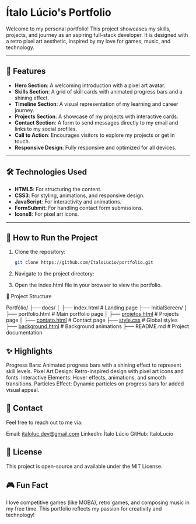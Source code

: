# Ítalo Lúcio's Portfolio

Welcome to my personal portfolio! This project showcases my skills, projects, and journey as an aspiring full-stack developer. It is designed with a retro pixel art aesthetic, inspired by my love for games, music, and technology.

---

## 🌟 Features

- **Hero Section**: A welcoming introduction with a pixel art avatar.
- **Skills Section**: A grid of skill cards with animated progress bars and a shining effect.
- **Timeline Section**: A visual representation of my learning and career journey.
- **Projects Section**: A showcase of my projects with interactive cards.
- **Contact Section**: A form to send messages directly to my email and links to my social profiles.
- **Call to Action**: Encourages visitors to explore my projects or get in touch.
- **Responsive Design**: Fully responsive and optimized for all devices.

---

## 🛠️ Technologies Used

- **HTML5**: For structuring the content.
- **CSS3**: For styling, animations, and responsive design.
- **JavaScript**: For interactivity and animations.
- **FormSubmit**: For handling contact form submissions.
- **Icons8**: For pixel art icons.

---

## 🚀 How to Run the Project

1. Clone the repository:
   ```bash
   git clone https://github.com/ItaloLucio/portfolio.git

2. Navigate to the project directory:

3. Open the index.html file in your browser to view the portfolio.

📂 Project Structure

Portfólio/
├── docs/
│   ├── index.html          # Landing page
├── InitialScreen/
│   ├── portfolio.html      # Main portfolio page
│   ├── [projetos.html](http://_vscodecontentref_/0)       # Projects page
│   ├── [contato.html](http://_vscodecontentref_/1)        # Contact page
├── [style.css](http://_vscodecontentref_/2)               # Global styles
├── [background.html](http://_vscodecontentref_/3)         # Background animations
├── README.md               # Project documentation


## ✨ Highlights
Progress Bars: Animated progress bars with a shining effect to represent skill levels.
Pixel Art Design: Retro-inspired design with pixel art icons and fonts.
Interactive Elements: Hover effects, animations, and smooth transitions.
Particles Effect: Dynamic particles on progress bars for added visual appeal.


## 📧 Contact
Feel free to reach out to me via:

Email: italoluc.dev@gmail.com
LinkedIn: Ítalo Lúcio
GitHub: ItaloLucio


## 📝 License
This project is open-source and available under the MIT License.

## 🎮 Fun Fact
I love competitive games (like MOBA), retro games, and composing music in my free time. This portfolio reflects my passion for creativity and technology!
